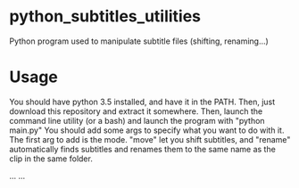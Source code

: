 # python_subtitles_utilities
Python program used to manipulate subtitle files (shifting, renaming...)

# Usage
You should have python 3.5 installed, and have it in the PATH.
Then, just download this repository and extract it somewhere.
Then, launch the command line utility (or a bash) and launch the program with "python main.py"
You should add some args to specify what you want to do with it.
The first arg to add is the mode. "move" let you shift subtitles, and "rename" automatically finds
subtitles and renames them to the same name as the clip in the same folder.

...
...
